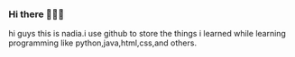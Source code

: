 ### Hi there 👋👋👋
hi guys this is nadia.i use github to store the things i learned while learning programming like python,java,html,css,and others.
